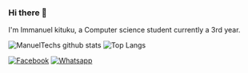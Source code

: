 ### Hi there 👋
I'm Immanuel kituku, a Computer science student currently a 3rd year.
 
![ManuelTechs github stats](https://github-readme-stats.vercel.app/api?username=Manuel254&show_icons=true&theme=buefy)
![Top Langs](https://github-readme-stats.vercel.app/api/top-langs/?username=Manuel254&layout=compact&theme=buefy)


[![Facebook](https://img.icons8.com/fluent/96/000000/facebook-new.png)](https://www.facebook.com/ManuelTechs/)
[![Whatsapp](https://img.icons8.com/office/96/000000/whatsapp.png)](https://wa.me/+254703103690)
